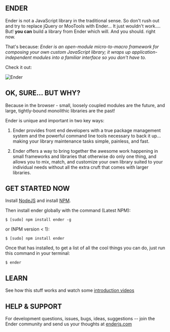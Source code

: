 ENDER
--------------------------

Ender is not a JavaScript library in the traditional sense. So don't rush out and try to replace jQuery or MooTools with Ender... It just wouldn't work.... But! **you can** build a library from Ender which will. And you should. right now.

That's because: *Ender is an open-module micro-to-macro framework for composing your own custom JavaScript library; it wraps up application-independent modules into a familiar interface so you don't have to.*

Check it out:

![Ender](http://f.cl.ly/items/1W0P3I3D3m3U0e1j2h1c/Screen%20shot%202011-05-09%20at%2011.31.42%20AM.png)

OK, SURE... BUT WHY?
--------------------
Because in the browser - small, loosely coupled modules are the future, and large, tightly-bound monolithic libraries are the past!

Ender is unique and important in two key ways:

1) Ender provides front end developers with a true package management system and the powerful command line tools necessary to back it up... making your library maintenance tasks simple, painless, and fast.

2) Ender offers a way to bring together the awesome work happening in small frameworks and libraries that otherwise do only one thing, and allows you to mix, match, and customize your own library suited to your individual needs without all the extra cruft that comes with larger libraries.

GET STARTED NOW
---------------

Install [NodeJS](http://nodejs.org) and install [NPM](https://github.com/isaacs/npm).

Then install ender globally with the command (Latest NPM):

    $ [sudo] npm install ender -g

or (NPM version < 1):

    $ [sudo] npm install ender

Once that has installed, to get a list of all the cool things you can do, just run this command in your terminal:

    $ ender

LEARN
-----

See how this stuff works and watch some [introduction videos](http://enderjs.com/learn)

HELP & SUPPORT
----------
For development questions, issues, bugs, ideas, suggestions -- join the Ender community and send us your thoughts at [enderjs.com](http://enderjs.com)
